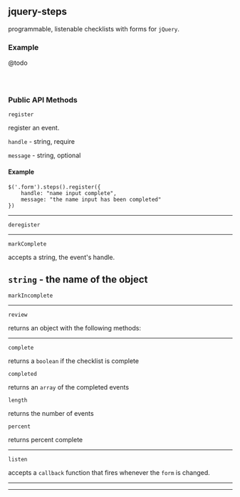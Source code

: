 ## jquery-steps

programmable, listenable checklists with forms for `jQuery`. 


### Example

@todo

```



```


### Public API Methods

```
register
```

register an event. 


`handle` - string, require


`message` - string, optional


#### Example
```
$('.form').steps().register({
	handle: "name input complete",
	message: "the name input has been completed"
})
```


---



```
deregister
```


---


```
markComplete
```

accepts a string, the event's handle.

`string`  - the name of the object 
---


```
markIncomplete
```


---


```
review
```

returns an object with the following methods:


---



`complete`

returns a `boolean` if the checklist is complete


`completed`

returns an `array` of the completed events


`length`

returns the number of events


`percent`


returns percent complete


---



```
listen
```


accepts a `callback` function that fires whenever the `form` is changed.


---


---